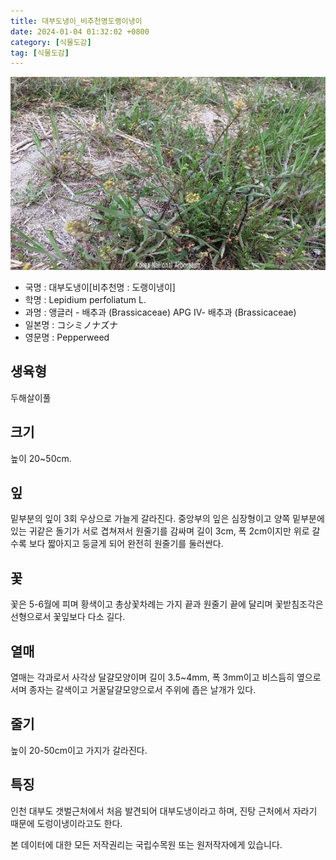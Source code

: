 ```yaml
---
title: 대부도냉이_비추천명도랭이냉이
date: 2024-01-04 01:32:02 +0800
category: [식물도감]
tag: [식물도감]
---
```




![대부도냉이[비추천명 : 도랭이냉이]](/assets/img/fileUpload/plants/basic/Brassicaceae/Lepidium/8548/8548_20230911160403604files_th2.jpg)
- 국명 : 대부도냉이[비추천명 : 도랭이냉이]
- 학명 : Lepidium perfoliatum L.
- 과명 : 앵글러 - 배추과 (Brassicaceae) APG Ⅳ- 배추과 (Brassicaceae)
- 일본명 : コシミノナズナ
- 영문명 : Pepperweed


## 생육형
두해살이풀
## 크기
높이 20~50cm.
## 잎
밑부분의 잎이 3회 우상으로 가늘게 갈라진다. 중앙부의 잎은 심장형이고 양쪽 밑부분에 있는 귀같은 돌기가 서로 겹쳐져서 원줄기를 감싸며 길이 3cm, 폭 2cm이지만 위로 갈수록 보다 짧아지고 둥글게 되어 완전히 원줄기를 둘러싼다.
## 꽃
꽃은 5-6월에 피며 황색이고 총상꽃차례는 가지 끝과 원줄기 끝에 달리며 꽃받침조각은 선형으로서 꽃잎보다 다소 길다.
## 열매
열매는 각과로서 사각상 달걀모양이며 길이 3.5~4mm, 폭 3mm이고 비스듬히 옆으로 서며 종자는 갈색이고 거꿀달걀모양으로서 주위에 좁은 날개가 있다.
## 줄기
높이 20-50cm이고 가지가 갈라진다.
## 특징
인천 대부도 갯벌근처에서 처음 발견되어 대부도냉이라고 하며, 진탕 근처에서 자라기 때문에 도렁이냉이라고도 한다.






본 데이터에 대한 모든 저작권리는 국립수목원 또는 원저작자에게 있습니다.
